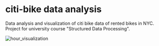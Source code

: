 # citi-bike data analysis

Data analysis and visualization of citi bike data of rented bikes in NYC. Project for university course "Structured Data Processing".

![hour_visualization](./examplecharts/hour_visualization.png)
